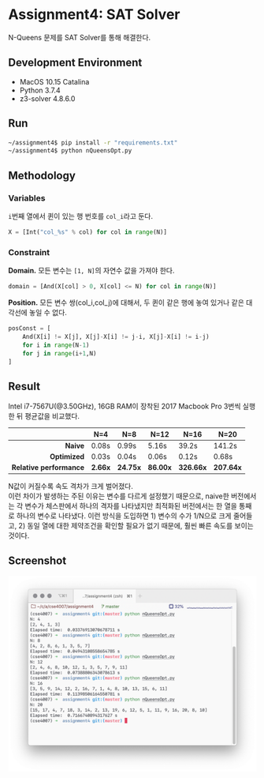 # Assignment4: SAT Solver
N-Queens 문제를 SAT Solver를 통해 해결한다.

## Development Environment  
- MacOS 10.15 Catalina
- Python 3.7.4
- z3-solver 4.8.6.0

## Run
```bash
~/assignment4$ pip install -r "requirements.txt"
~/assignment4$ python nQueensOpt.py
```

## Methodology

### Variables
`i`번째 열에서 퀸이 있는 행 번호를 `col_i`라고 둔다. 
```python
X = [Int("col_%s" % col) for col in range(N)]
```

### Constraint
**Domain.** 모든 변수는 `[1, N]`의 자연수 값을 가져야 한다.
```python
domain = [And(X[col] > 0, X[col] <= N) for col in range(N)]
```
**Position.** 모든 변수 쌍(col_i,col_j)에 대해서, 두 퀸이 같은 행에 놓여 있거나 같은 대각선에 놓일 수 없다. 
```python
posConst = [
    And(X[i] != X[j], X[j]-X[i] != j-i, X[j]-X[i] != i-j)
    for i in range(N-1)
    for j in range(i+1,N)
]
```

## Result
Intel i7-7567U(@3.50GHz), 16GB RAM이 장착된 2017 Macbook Pro 3번씩 실행한 뒤 평균값을 비교했다.  

|                          | N=4       | N=8        | N=12       | N=16        | N=20        |
| ------------------------:| --------- | ---------- | ---------- | ----------- | ----------- |
| **Naive**                | 0.08s     | 0.99s      | 5.16s      | 39.2s       | 141.2s      |
| **Optimized**            | 0.03s     | 0.04s      | 0.06s      | 0.12s       | 0.68s       |
| **Relative performance** | **2.66x** | **24.75x** | **86.00x** | **326.66x** | **207.64x** |

N값이 커질수록 속도 격차가 크게 벌어졌다.   
이런 차이가 발생하는 주된 이유는 변수를 다르게 설정했기 때문으로, 
naive한 버전에서는 각 변수가 체스판에서 하나의 격자를 나타냈지만 최적화된 버전에서는 한 열을 통째로 하나의 변수로 나타냈다. 
이런 방식을 도입하면 1) 변수의 수가 1/N으로 크게 줄어들고, 2) 동일 열에 대한 제약조건을 확인할 필요가 없기 때문에, 
훨씬 빠른 속도를 보이는 것이다. 

## Screenshot
![](https://github.com/starlettkim/CSE4007/blob/master/assignment4/rsrc/Optimized.png)